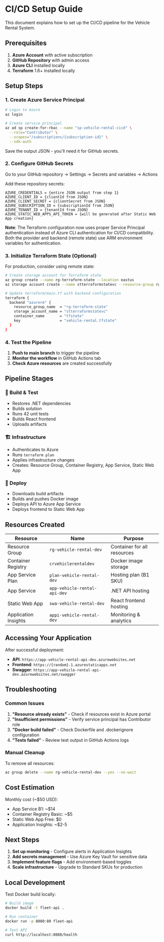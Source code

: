# CI/CD Setup Guide

This document explains how to set up the CI/CD pipeline for the Vehicle Rental System.

## Prerequisites

1. **Azure Account** with active subscription
2. **GitHub Repository** with admin access
3. **Azure CLI** installed locally
4. **Terraform** 1.6+ installed locally

## Setup Steps

### 1. Create Azure Service Principal

```bash
# Login to Azure
az login

# Create service principal
az ad sp create-for-rbac --name "sp-vehicle-rental-cicd" \
  --role="Contributor" \
  --scopes="/subscriptions/{subscription-id}" \
  --sdk-auth
```

Save the output JSON - you'll need it for GitHub secrets.

### 2. Configure GitHub Secrets

Go to your GitHub repository → Settings → Secrets and variables → Actions

Add these repository secrets:

```
AZURE_CREDENTIALS = {entire JSON output from step 1}
AZURE_CLIENT_ID = {clientId from JSON}
AZURE_CLIENT_SECRET = {clientSecret from JSON}
AZURE_SUBSCRIPTION_ID = {subscriptionId from JSON}
AZURE_TENANT_ID = {tenantId from JSON}
AZURE_STATIC_WEB_APPS_API_TOKEN = {will be generated after Static Web App creation}
```

**Note**: The Terraform configuration now uses proper Service Principal authentication instead of Azure CLI authentication for CI/CD compatibility. Both the provider and backend (remote state) use ARM environment variables for authentication.

### 3. Initialize Terraform State (Optional)

For production, consider using remote state:

```bash
# Create storage account for Terraform state
az group create --name rg-terraform-state --location eastus
az storage account create --name stterraformstatevc --resource-group rg-terraform-state

# Update terraform/main.tf with backend configuration
terraform {
  backend "azurerm" {
    resource_group_name  = "rg-terraform-state"
    storage_account_name = "stterraformstatevc"
    container_name       = "tfstate"
    key                  = "vehicle-rental.tfstate"
  }
}
```

### 4. Test the Pipeline

1. **Push to main branch** to trigger the pipeline
2. **Monitor the workflow** in GitHub Actions tab
3. **Check Azure resources** are created successfully

## Pipeline Stages

### 🔨 Build & Test
- Restores .NET dependencies
- Builds solution
- Runs 42 unit tests
- Builds React frontend
- Uploads artifacts

### 🏗️ Infrastructure
- Authenticates to Azure
- Runs `terraform plan`
- Applies infrastructure changes
- Creates: Resource Group, Container Registry, App Service, Static Web App

### 🚀 Deploy
- Downloads build artifacts
- Builds and pushes Docker image
- Deploys API to Azure App Service
- Deploys frontend to Static Web App

## Resources Created

| Resource | Name | Purpose |
|----------|------|---------|
| Resource Group | `rg-vehicle-rental-dev` | Container for all resources |
| Container Registry | `crvehiclerentaldev` | Docker image storage |
| App Service Plan | `plan-vehicle-rental-dev` | Hosting plan (B1 SKU) |
| App Service | `app-vehicle-rental-api-dev` | .NET API hosting |
| Static Web App | `swa-vehicle-rental-dev` | React frontend hosting |
| Application Insights | `appi-vehicle-rental-dev` | Monitoring & analytics |

## Accessing Your Application

After successful deployment:

- **API**: `https://app-vehicle-rental-api-dev.azurewebsites.net`
- **Frontend**: `https://{random}.1.azurestaticapps.net`
- **Swagger**: `https://app-vehicle-rental-api-dev.azurewebsites.net/swagger`

## Troubleshooting

### Common Issues

1. **"Resource already exists"** - Check if resources exist in Azure portal
2. **"Insufficient permissions"** - Verify service principal has Contributor role
3. **"Docker build failed"** - Check Dockerfile and .dockerignore configuration
4. **"Tests failed"** - Review test output in GitHub Actions logs

### Manual Cleanup

To remove all resources:

```bash
az group delete --name rg-vehicle-rental-dev --yes --no-wait
```

## Cost Estimation

Monthly cost (~$50 USD):
- App Service B1: ~$14
- Container Registry Basic: ~$5
- Static Web App Free: $0
- Application Insights: ~$2-5

## Next Steps

1. **Set up monitoring** - Configure alerts in Application Insights
2. **Add secrets management** - Use Azure Key Vault for sensitive data
3. **Implement feature flags** - Add environment-based toggles
4. **Scale infrastructure** - Upgrade to Standard SKUs for production

## Local Development

Test Docker build locally:

```bash
# Build image
docker build -t fleet-api .

# Run container
docker run -p 8080:80 fleet-api

# Test API
curl http://localhost:8080/health
```